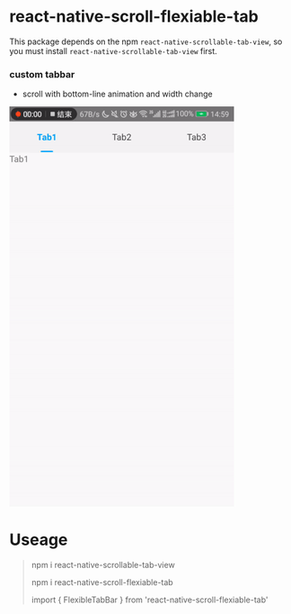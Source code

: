 
# react-native-scroll-flexiable-tab

This package depends on the npm `react-native-scrollable-tab-view`, so you must install `react-native-scrollable-tab-view`  first.

### custom tabbar

* scroll with bottom-line animation and width change

![scroll-flexiable-tab](be6dfa9ede.gif)

# Useage


>  npm i react-native-scrollable-tab-view
>
>  npm i react-native-scroll-flexiable-tab
>
> import { FlexibleTabBar } from 'react-native-scroll-flexiable-tab'